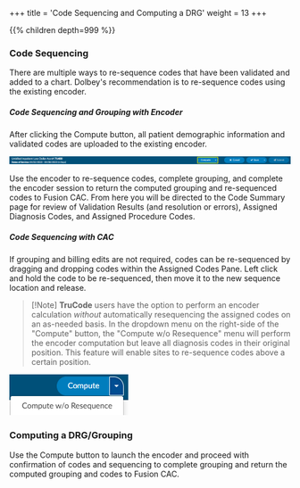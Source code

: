 
+++
title = 'Code Sequencing and Computing a DRG'
weight = 13
+++



{{% children depth=999 %}}

### Code Sequencing

There are multiple ways to re-sequence codes that have been validated and added to a chart. Dolbey's recommendation is to re-sequence codes using the existing encoder. 


##### Code Sequencing and Grouping with Encoder
 
After clicking the Compute button, all patient demographic information and validated codes are uploaded to the existing encoder. 

![Highlighted Compute Button](ComputeButtonHighlight.png)

Use the encoder to re-sequence codes, complete grouping, and complete the encoder session to return the computed grouping and re-sequenced codes to Fusion CAC. From here you will be directed to the Code Summary page for review of Validation Results (and resolution or errors), Assigned Diagnosis Codes, and Assigned Procedure Codes.

##### Code Sequencing with CAC

If grouping and billing edits are not required, codes can be re-sequenced by dragging and dropping codes within the Assigned Codes Pane.
Left click and hold the code to be re-sequenced, then move it to the new sequence location and release.

>[!Note] **TruCode** users have the option to perform an encoder calculation *without* automatically resequencing the assigned codes on an as-needed basis. In the dropdown menu on the right-side of the "Compute" button, the "Compute w/o Resequence" menu will perform the encoder computation but leave all diagnosis codes in their original position. This feature will enable sites to re-sequence codes above a certain position.

![Compute without Resequence](ComputeWOResequence.png)


### Computing a DRG/Grouping

Use the Compute button to launch the encoder and proceed with confirmation of codes and sequencing to complete grouping and return the computed grouping and codes to Fusion CAC.